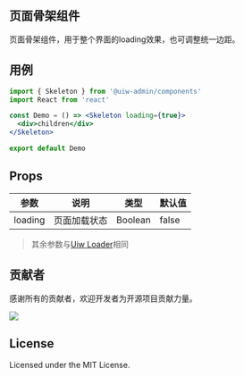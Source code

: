 ## 页面骨架组件

页面骨架组件，用于整个界面的loading效果，也可调整统一边距。

## 用例

```jsx mdx:preview
import { Skeleton } from '@uiw-admin/components'
import React from 'react'

const Demo = () => <Skeleton loading={true}>
  <div>children</div>
</Skeleton>

export default Demo
```

## Props
| 参数    | 说明         | 类型    | 默认值 |
| ------- | ------------ | ------- | ------ |
| loading | 页面加载状态 | Boolean | false  |

> 其余参数与[Uiw Loader](https://uiwjs.github.io/#/components/loader)相同


## 贡献者

感谢所有的贡献者，欢迎开发者为开源项目贡献力量。

<a href="https://github.com/uiwjs/uiw-admin/graphs/contributors">
  <img src="https://uiwjs.github.io/uiw-admin/CONTRIBUTORS.svg" />
</a>

## License

Licensed under the MIT License.